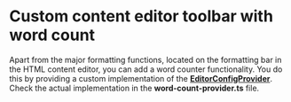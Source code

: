 # Custom content editor toolbar with word count

Apart from the major formatting functions, located on the formatting bar in the HTML content editor, you can add a word counter functionality. You do this by providing a custom implementation of the [**EditorConfigProvider**](http://admin-app-extensions-docs.sitefinity.site/interfaces/editorconfigprovider.html). Check the actual implementation in the **word-count-provider.ts** file.
